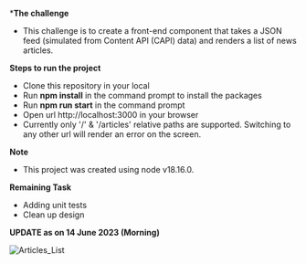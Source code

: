 ***The challenge**
* This challenge is to create a front-end component that takes a JSON feed (simulated from  Content API (CAPI) data) and renders a list of news articles.

**Steps to run the project**
* Clone this repository in your local
* Run __npm install__ in the command prompt to install the packages
* Run __npm run start__ in the command prompt
* Open url http://localhost:3000 in your browser
* Currently only '/' & '/articles' relative paths are supported. Switching to any other url will render an error on the screen.

**Note**
* This project was created using node v18.16.0.

**Remaining Task**
* Adding unit tests
* Clean up design

**UPDATE as on 14 June 2023 (Morning)**

![Articles_List](https://github.com/priyankajakob/newscorpau-fe-code-test-master/assets/50093965/c8294507-e04b-4065-8cfc-8015ab398b5a)
